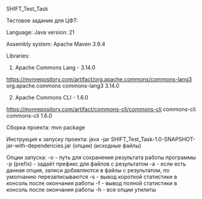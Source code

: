 SHIFT_Test_Task

Тестовое задание для ЦФТ:

Language:
Java version: 21

Assembly system:
Apache Maven 3.9.4

Libraries:
1. Apache Commons Lang - 3.14.0
   
https://mvnrepository.com/artifact/org.apache.commons/commons-lang3
        <dependency>
            <groupId>org.apache.commons</groupId>
            <artifactId>commons-lang3</artifactId>
            <version>3.14.0</version>
        </dependency>

2. Apache Commons CLI - 1.6.0

https://mvnrepository.com/artifact/commons-cli/commons-cli
        <dependency>
            <groupId>commons-cli</groupId>
            <artifactId>commons-cli</artifactId>
            <version>1.6.0</version>
        </dependency>
   
Сборка проекта:
mvn package

Инструкция к запуску проекта:
java -jar SHIFT_Test_Task-1.0-SNAPSHOT-jar-with-dependencies.jar (опции) (исходные файлы)

Опции запуска:
-o - путь для сохранения результата работы программы
-p (prefix) - задаёт префикс для файлов с результатом
-a - если есть данная опция, записи добавляются в файлы с результатом, по умолчанию перезаписываются
-s - вывод короткой статистики в консоль после окончания работы
-f - вывод полной статистики в консоль после окончания работы
-h - все опции утилиты

